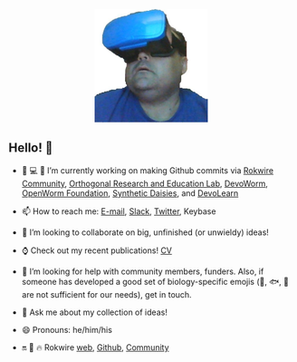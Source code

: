 <p align="center">
<img HEIGHT = 200 WIDTH = 200 src="https://github.com/balicea/balicea/blob/master/nu17btiu_400x400.jpg"><BR>
</p>
  <H2>Hello! 👋 </H2>

- 🏡 :computer: :microscope: I’m currently working on making Github commits via [Rokwire Community](https://github.com/rokwire/rokwire-community), [Orthogonal Research and Education Lab](https://github.com/Orthogonal-Research-Lab), [DevoWorm](https://github.com/devoworm), [OpenWorm Foundation](https://github.com/openworm), [Synthetic Daisies](https://github.com/synthetic-daisies), and [DevoLearn](https://github.com/DevoLearn)

- 📫 How to reach me: [E-mail](mailto:bradly.alicea@outlook.com), [Slack](http://orthogonal-research.slack.com), [Twitter](http://www.twitter.com/balicea1), Keybase

- 👯 I’m looking to collaborate on big, unfinished (or unwieldy) ideas!

- :watch: Check out my recent publications! [CV](https://balicea.github.io/CV.html)

- 🤔 I’m looking for help with community members, funders. Also, if someone has developed a good set of biology-specific emojis (:snail:, :fish:, :hatching_chick: are not sufficient for our needs), get in touch.

- :volcano: Ask me about my collection of ideas!

- 😄 Pronouns: he/him/his

- :on: 🌱 :fire: Rokwire [web](https://rokwire.org/), [Github](https://github.com/rokwire), [Community](https://rokwirecommunity.web.illinois.edu/)

<!--
**balicea/balicea** is a ✨ _special_ ✨ repository because its `README.md` (this file) appears on your GitHub profile.

Here are some ideas to get you started:


- 🌱 I’m currently learning ...


- ⚡ Fun fact: ...
--> 
